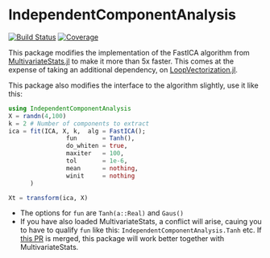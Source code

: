 # IndependentComponentAnalysis

[![Build Status](https://github.com/baggepinnen/IndependentComponentAnalysis.jl/workflows/CI/badge.svg)](https://github.com/baggepinnen/IndependentComponentAnalysis.jl/actions)
[![Coverage](https://codecov.io/gh/baggepinnen/IndependentComponentAnalysis.jl/branch/master/graph/badge.svg)](https://codecov.io/gh/baggepinnen/IndependentComponentAnalysis.jl)


This package modifies the implementation of the FastICA algorithm from [MultivariateStats.jl](https://github.com/JuliaStats/MultivariateStats.jl) to make it more than 5x faster. This comes at the expense of taking an additional dependency, on [LoopVectorization.jl](https://github.com/chriselrod/LoopVectorization.jl).

This package also modifies the interface to the algorithm slightly, use it like this:

```julia
using IndependentComponentAnalysis
X = randn(4,100)
k = 2 # Number of components to extract
ica = fit(ICA, X, k,  alg = FastICA();
                fun       = Tanh(),
                do_whiten = true,
                maxiter   = 100,
                tol       = 1e-6,
                mean      = nothing,
                winit     = nothing
      )

Xt = transform(ica, X)
```

- The options for `fun` are `Tanh(a::Real)` and `Gaus()`
- If you have also loaded MultivariateStats, a conflict will arise, cauing you to have to qualify `fun` like this: `IndependentComponentAnalysis.Tanh` etc. If [this PR](https://github.com/JuliaStats/MultivariateStats.jl/pull/122) is merged, this package will work better together with MultivariateStats.
